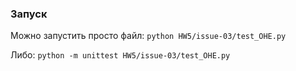 ### Запуск
Можно запустить просто файл: `python HW5/issue-03/test_OHE.py`

Либо: `python -m unittest HW5/issue-03/test_OHE.py`